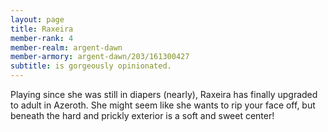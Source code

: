 ```yaml
---
layout: page
title: Raxeira
member-rank: 4
member-realm: argent-dawn
member-armory: argent-dawn/203/161300427
subtitle: is gorgeously opinionated.
---
```


Playing since she was still in diapers (nearly), Raxeira has finally upgraded to adult in Azeroth.  She might seem like she wants to rip your face off, but beneath the hard and prickly exterior is a soft and sweet center!
